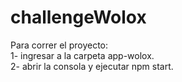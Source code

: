 # challengeWolox

Para correr el proyecto:<br>
1- ingresar a la carpeta app-wolox.<br>
2- abrir la consola y ejecutar npm start.
